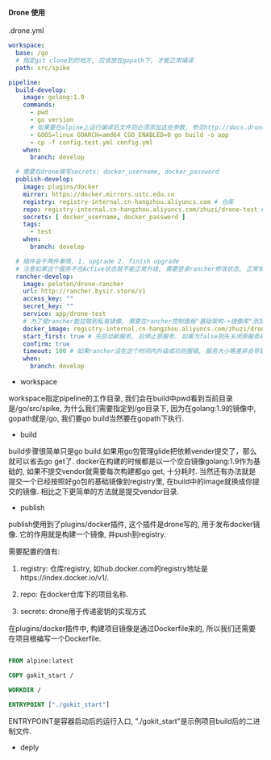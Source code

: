 #### Drone 使用

.drone.yml
````yaml
workspace:
  base: /go
  # 指定git clone到的地方, 应该放在gopath下, 才能正常编译
  path: src/spike

pipeline:
  build-develop:
    image: golang:1.9
    commands:
      - pwd
      - go version
      # 如果要在alpine上运行编译后文件则必须添加这些参数, 参见http://docs.drone.io/creating-custom-plugins-golang/
      - GOOS=linux GOARCH=amd64 CGO_ENABLED=0 go build -o app
      - cp -f config.test.yml config.yml
    when:
      branch: develop

  # 需要在drone填写secrets: docker_username, docker_password
  publish-develop:
    image: plugins/docker
    mirror: https://docker.mirrors.ustc.edu.cn
    registry: registry-internal.cn-hangzhou.aliyuncs.com # 仓库
    repo: registry-internal.cn-hangzhou.aliyuncs.com/zhuzi/drone-test # docker仓库地址
    secrets: [ docker_username, docker_password ]
    tags:
      - test
    when:
      branch: develop

  # 插件会干两件事情, 1. upgrade 2. finish upgrade
  # 注意如果这个服务不在Active状态就不能正常升级, 需要登录rancher修改状态, 正常情况下不会发生这个错误.
  rancher-develop:
    image: peloton/drone-rancher
    url: http://rancher.bysir.store/v1
    access_key: ""
    secret_key: ""
    service: app/drone-test
    # 为了使rancher能拉取到私有镜像, 需要在rancher控制面板"基础架构->镜像库"添加这个私有镜像库
    docker_image: registry-internal.cn-hangzhou.aliyuncs.com/zhuzi/drone-test:test
    start_first: true # 先启动新服务, 后停止原服务. 如果为false则先关闭原服务再启动
    confirm: true
    timeout: 100 # 如果rancher没在这个时间内升级成功则报错, 服务大小等差异会导致升级时间不一样, 可根据自己业务修改超时时间.
    when:
      branch: develop

````

* workspace

workspace指定pipeline的工作目录, 我们会在build中pwd看到当前目录是/go/src/spike, 
为什么我们需要指定到/go目录下, 因为在golang:1.9的镜像中, gopath就是/go, 我们要go build当然要在gopath下执行.

* build

build步骤很简单只是go build.如果用go包管理glide把依赖vender提交了，那么就可以省去go get了.
docker在构建的时候都是以一个空白镜像golang:1.9作为基础的, 如果不提交vendor就需要每次构建都go get, 十分耗时.
当然还有办法就是提交一个已经按照好go包的基础镜像到registry里, 在build中的image就换成你提交的镜像. 相比之下更简单的方法就是提交vendor目录.

* publish

publish使用到了plugins/docker插件, 这个插件是drone写的, 用于发布docker镜像. 它的作用就是构建一个镜像, 并push到registry.

需要配置的值有:

1. registry: 仓库registry, 如hub.docker.com的registry地址是https://index.docker.io/v1/.

2. repo: 在docker仓库下的项目名称.

3. secrets: drone用于传递密钥的实现方式

在plugins/docker插件中, 构建项目镜像是通过Dockerfile来的, 所以我们还需要在项目根编写一个Dockerfile.

```dockerfile

FROM alpine:latest

COPY gokit_start /

WORKDIR /

ENTRYPOINT ["./gokit_start"]

```
ENTRYPOINT是容器启动后的运行入口, "./gokit_start"是示例项目build后的二进制文件.

* deply
